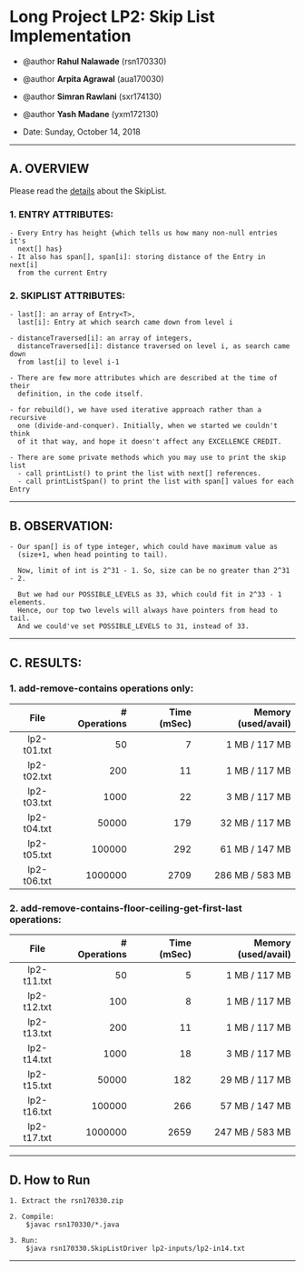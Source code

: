 # Long Project LP2: Skip List Implementation

 * @author **Rahul Nalawade** (rsn170330)
 * @author **Arpita Agrawal** (aua170030)
 * @author **Simran Rawlani** (sxr174130)
 * @author **Yash Madane** (yxm172130)

 * Date: Sunday, October 14, 2018
 __________________________________________________________________________

## A. OVERVIEW

Please read the [details](https://github.com/rahul1947/LP2-Skip-List-Implementation/blob/master/SkipListDetails.pdf) about the SkipList. 

### 1. ENTRY ATTRIBUTES: 
```
- Every Entry has height {which tells us how many non-null entries it's 
  next[] has}
- It also has span[], span[i]: storing distance of the Entry in next[i] 
  from the current Entry
```

### 2. SKIPLIST ATTRIBUTES: 
```
- last[]: an array of Entry<T>, 
  last[i]: Entry at which search came down from level i

- distanceTraversed[i]: an array of integers, 
  distanceTraversed[i]: distance traversed on level i, as search came down 
  from last[i] to level i-1

- There are few more attributes which are described at the time of their 
  definition, in the code itself.

- for rebuild(), we have used iterative approach rather than a recursive 
  one (divide-and-conquer). Initially, when we started we couldn't think 
  of it that way, and hope it doesn't affect any EXCELLENCE CREDIT.

- There are some private methods which you may use to print the skip list 
  - call printList() to print the list with next[] references. 
  - call printListSpan() to print the list with span[] values for each Entry
```
___________________________________________________________________________

## B. OBSERVATION:
```
- Our span[] is of type integer, which could have maximum value as 
  (size+1, when head pointing to tail). 
  
  Now, limit of int is 2^31 - 1. So, size can be no greater than 2^31 - 2. 
  
  But we had our POSSIBLE_LEVELS as 33, which could fit in 2^33 - 1 elements.
  Hence, our top two levels will always have pointers from head to tail. 
  And we could've set POSSIBLE_LEVELS to 31, instead of 33.
```
___________________________________________________________________________

## C. RESULTS:

### 1. add-remove-contains operations only:

|     File     | # Operations | Time (mSec) | Memory (used/avail) | 
|:------------:|-------------:|------------:|--------------------:| 
| lp2-t01.txt  |           50 |           7 |       1 MB / 117 MB | 
| lp2-t02.txt  |          200 |          11 |       1 MB / 117 MB | 
| lp2-t03.txt  |         1000 |          22 |       3 MB / 117 MB | 
| lp2-t04.txt  |        50000 |         179 |      32 MB / 117 MB | 
| lp2-t05.txt  |       100000 |         292 |      61 MB / 147 MB | 
| lp2-t06.txt  |      1000000 |        2709 |     286 MB / 583 MB | 
 
### 2. add-remove-contains-floor-ceiling-get-first-last operations: 

|     File     | # Operations | Time (mSec) | Memory (used/avail) | 
|:------------:|-------------:|------------:|--------------------:| 
| lp2-t11.txt  |           50 |           5 |       1 MB / 117 MB | 
| lp2-t12.txt  |          100 |           8 |       1 MB / 117 MB | 
| lp2-t13.txt  |          200 |          11 |       1 MB / 117 MB | 
| lp2-t14.txt  |         1000 |          18 |       3 MB / 117 MB | 
| lp2-t15.txt  |        50000 |         182 |      29 MB / 117 MB | 
| lp2-t16.txt  |       100000 |         266 |      57 MB / 147 MB | 
| lp2-t17.txt  |      1000000 |        2659 |     247 MB / 583 MB |  
 
___________________________________________________________________________

## D. How to Run
```
1. Extract the rsn170330.zip 

2. Compile: 
	$javac rsn170330/*.java

3. Run: 
	$java rsn170330.SkipListDriver lp2-inputs/lp2-in14.txt
```
___________________________________________________________________________
